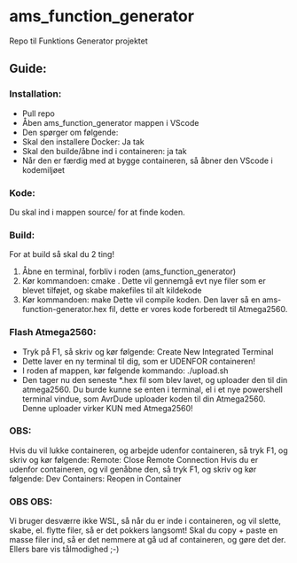 # ams_function_generator
Repo til Funktions Generator projektet

## Guide:

### Installation:
- Pull repo
- Åben ams_function_generator mappen i VScode
- Den spørger om følgende:
 - Skal den installere Docker: Ja tak
 - Skal den builde/åbne ind i containeren: ja tak
- Når den er færdig med at bygge containeren, så åbner den VScode i kodemiljøet

### Kode:
Du skal ind i mappen source/ for at finde koden.

### Build:
For at build så skal du 2 ting!
1. Åbne en terminal, forbliv i roden (ams_function_generator)
2. Kør kommandoen: cmake .
Dette vil gennemgå evt nye filer som er blevet tilføjet, og skabe makefiles til alt kildekode
3. Kør kommandoen: make
Dette vil compile koden. Den laver så en ams-function-generator.hex fil, dette er vores kode forberedt til Atmega2560.

### Flash Atmega2560:
- Tryk på F1, så skriv og kør følgende: Create New Integrated Terminal
- Dette laver en ny terminal til dig, som er UDENFOR containeren!
- I roden af mappen, kør følgende kommando: ./upload.sh
- Den tager nu den seneste *.hex fil som blev lavet, og uploader den til din atmega2560.
Du burde kunne se enten i terminal, el i et nye powershell terminal vindue, som AvrDude uploader koden til din Atmega2560.
Denne uploader virker KUN med Atmega2560!

### OBS:
Hvis du vil lukke containeren, og arbejde udenfor containeren, så tryk F1, og skriv og kør følgende: Remote: Close Remote Connection
Hvis du er udenfor containeren, og vil genåbne den, så tryk F1, og skriv og kør følgende: Dev Containers: Reopen in Container

### OBS OBS:
Vi bruger desværre ikke WSL, så når du er inde i containeren, og vil slette, skabe, el. flytte filer, så er det pokkers langsomt!
Skal du copy + paste en masse filer ind, så er det nemmere at gå ud af containeren, og gøre det der. Ellers bare vis tålmodighed ;-)

